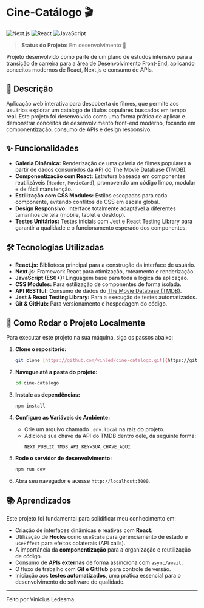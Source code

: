 # Cine-Catálogo 🎬

![Next.js](https://img.shields.io/badge/Next.js-000000?style=for-the-badge&logo=nextdotjs&logoColor=white)
![React](https://img.shields.io/badge/React-20232A?style=for-the-badge&logo=react&logoColor=61DAFB)
![JavaScript](https://img.shields.io/badge/JavaScript-F7DF1E?style=for-the-badge&logo=javascript&logoColor=black)

> **Status do Projeto:** Em desenvolvimento 🚧

Projeto desenvolvido como parte de um plano de estudos intensivo para a transição de carreira para a área de Desenvolvimento Front-End, aplicando conceitos modernos de React, Next.js e consumo de APIs.

## 📄 Descrição

Aplicação web interativa para descoberta de filmes, que permite aos usuários explorar um catálogo de títulos populares buscados em tempo real. Este projeto foi desenvolvido como uma forma prática de aplicar e demonstrar conceitos de desenvolvimento front-end moderno, focando em componentização, consumo de APIs e design responsivo.

## ✨ Funcionalidades

- **Galeria Dinâmica:** Renderização de uma galeria de filmes populares a partir de dados consumidos da API do The Movie Database (TMDB).
- **Componentização com React:** Estrutura baseada em componentes reutilizáveis (`Header`, `MovieCard`), promovendo um código limpo, modular e de fácil manutenção.
- **Estilização com CSS Modules:** Estilos escopados para cada componente, evitando conflitos de CSS em escala global.
- **Design Responsivo:** Interface totalmente adaptável a diferentes tamanhos de tela (mobile, tablet e desktop).
- **Testes Unitários:** Testes iniciais com Jest e React Testing Library para garantir a qualidade e o funcionamento esperado dos componentes.

## 🛠️ Tecnologias Utilizadas

- **React.js:** Biblioteca principal para a construção da interface de usuário.
- **Next.js:** Framework React para otimização, roteamento e renderização.
- **JavaScript (ES6+):** Linguagem base para toda a lógica da aplicação.
- **CSS Modules:** Para estilização de componentes de forma isolada.
- **API RESTful:** Consumo de dados do [The Movie Database (TMDB)](https://www.themoviedb.org/).
- **Jest & React Testing Library:** Para a execução de testes automatizados.
- **Git & GitHub:** Para versionamento e hospedagem do código.

## 🚀 Como Rodar o Projeto Localmente

Para executar este projeto na sua máquina, siga os passos abaixo:

1.  **Clone o repositório:**
    ```bash
    git clone [https://github.com/vinled/cine-catalogo.git](https://github.com/vinled/cine-catalogo.git)
    ```

2.  **Navegue até a pasta do projeto:**
    ```bash
    cd cine-catalogo
    ```

3.  **Instale as dependências:**
    ```bash
    npm install
    ```

4.  **Configure as Variáveis de Ambiente:**
    - Crie um arquivo chamado `.env.local` na raiz do projeto.
    - Adicione sua chave da API do TMDB dentro dele, da seguinte forma:
      ```
      NEXT_PUBLIC_TMDB_API_KEY=SUA_CHAVE_AQUI
      ```

5.  **Rode o servidor de desenvolvimento:**
    ```bash
    npm run dev
    ```

6.  Abra seu navegador e acesse `http://localhost:3000`.

## 📚 Aprendizados

Este projeto foi fundamental para solidificar meu conhecimento em:

- Criação de interfaces dinâmicas e reativas com **React**.
- Utilização de **Hooks** como `useState` para gerenciamento de estado e `useEffect` para efeitos colaterais (API calls).
- A importância da **componentização** para a organização e reutilização de código.
- Consumo de **APIs externas** de forma assíncrona com `async/await`.
- O fluxo de trabalho com **Git e GitHub** para controle de versão.
- Iniciação aos **testes automatizados**, uma prática essencial para o desenvolvimento de software de qualidade.

---
Feito por Vinicius Ledesma.
